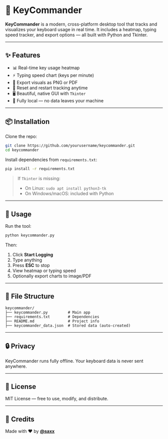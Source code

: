 # 🎹 KeyCommander

**KeyCommander** is a modern, cross-platform desktop tool that tracks and visualizes your keyboard usage in real time. It includes a heatmap, typing speed tracker, and export options — all built with Python and Tkinter.

---

## ✨ Features

- 📊 Real-time key usage heatmap
- ⚡ Typing speed chart (keys per minute)
- 💾 Export visuals as PNG or PDF
- 🔄 Reset and restart tracking anytime
- 🖥️ Beautiful, native GUI with `Tkinter`
- 🧠 Fully local — no data leaves your machine

---

## 📦 Installation

Clone the repo:

```bash
git clone https://github.com/yourusername/keycommander.git
cd keycommander
```

Install dependencies from `requirements.txt`:

```bash
pip install -r requirements.txt
```

> If `Tkinter` is missing:
> - On Linux: `sudo apt install python3-tk`
> - On Windows/macOS: included with Python

---

## 🚀 Usage

Run the tool:

```bash
python keycommander.py
```

Then:

1. Click **Start Logging**
2. Type anything
3. Press **ESC** to stop
4. View heatmap or typing speed
5. Optionally export charts to image/PDF

---

## 📁 File Structure

```
keycommander/
├── keycommander.py         # Main app
├── requirements.txt        # Dependencies
├── README.md               # Project info
├── keycommander_data.json  # Stored data (auto-created)
```

---

## 🔒 Privacy

KeyCommander runs fully offline. Your keyboard data is never sent anywhere.

---

## 📄 License

MIT License — free to use, modify, and distribute.

---

## 🙌 Credits

Made with ❤️ by [**@saxx**](https://github.com/saxxsaxx)
